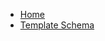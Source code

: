 <!-- docs/_sidebar.md -->

* [Home](/)
* [Template Schema](template-schema/template-schema.md "Rdvue Template Schema")